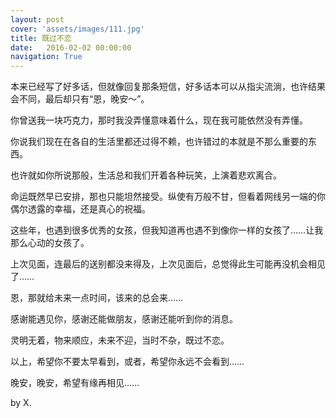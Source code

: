 ```yaml
---
layout: post
cover: 'assets/images/111.jpg'
title: 既过不恋
date:   2016-02-02 00:00:00
navigation: True
---
```


本来已经写了好多话，但就像回复那条短信，好多话本可以从指尖流淌，也许结果会不同，最后却只有“恩，晚安～”。

你曾送我一块巧克力，那时我没弄懂意味着什么，现在我可能依然没有弄懂。

你说我们现在在各自的生活里都还过得不赖，也许错过的本就是不那么重要的东西。

也许就如你所说那般，生活总和我们开着各种玩笑，上演着悲欢离合。

命运既然早已安排，那也只能坦然接受。纵使有万般不甘，但看着网线另一端的你偶尔透露的幸福，还是真心的祝福。

这些年，也遇到很多优秀的女孩，但我知道再也遇不到像你一样的女孩了……让我那么心动的女孩了。

上次见面，连最后的送别都没来得及，上次见面后，总觉得此生可能再没机会相见了……

恩，那就给未来一点时间，该来的总会来…… 

感谢能遇见你，感谢还能做朋友，感谢还能听到你的消息。

灵明无着，物来顺应，未来不迎，当时不杂，既过不恋。

以上，希望你不要太早看到，或者，希望你永远不会看到……

晚安，晚安，希望有缘再相见……

by X.
